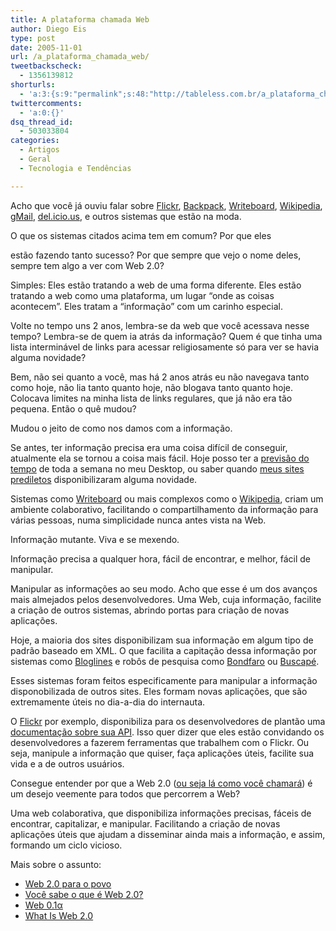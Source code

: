 ```yaml
---
title: A plataforma chamada Web
author: Diego Eis
type: post
date: 2005-11-01
url: /a_plataforma_chamada_web/
tweetbackscheck:
  - 1356139812
shorturls:
  - 'a:3:{s:9:"permalink";s:48:"http://tableless.com.br/a_plataforma_chamada_web";s:7:"tinyurl";s:26:"http://tinyurl.com/3wv67vv";s:4:"isgd";s:19:"http://is.gd/54bpM3";}'
twittercomments:
  - 'a:0:{}'
dsq_thread_id:
  - 503033804
categories:
  - Artigos
  - Geral
  - Tecnologia e Tendências

---
```

Acho que você já ouviu falar sobre [Flickr][1], [Backpack][2], [Writeboard][3], [Wikipedia][4], [gMail][5], [del.icio.us][6], e outros sistemas que estão na moda. 

O que os sistemas citados acima tem em comum? Por que eles
  
estão fazendo tanto sucesso? Por que sempre que vejo o nome deles, sempre tem algo a ver com Web 2.0?
  
Simples: Eles estão tratando a web de uma forma diferente. Eles estão tratando a web como uma plataforma, um lugar &#8220;onde as coisas acontecem&#8221;. Eles tratam a &#8220;informação&#8221; com um carinho especial. 

Volte no tempo uns 2 anos, lembra-se da web que você acessava nesse tempo? Lembra-se de quem ia atrás da informação? Quem é que tinha uma lista interminável de links para acessar religiosamente só para ver se havia alguma novidade?
  
Bem, não sei quanto a você, mas há 2 anos atrás eu não navegava tanto como hoje, não lia tanto quanto hoje, não blogava tanto quanto hoje. Colocava limites na minha lista de links regulares, que já não era tão pequena. Então o quê mudou?
  
Mudou o jeito de como nos damos com a informação. 

Se antes, ter informação precisa era uma coisa difícil de conseguir, atualmente ela se tornou a coisa mais fácil. Hoje posso ter a [previsão do tempo][7] de toda a semana no meu Desktop, ou saber quando [meus sites prediletos][8] disponibilizaram alguma novidade. 

Sistemas como [Writeboard][3] ou mais complexos como o [Wikipedia][4], criam um ambiente colaborativo, facilitando o compartilhamento da informação para várias pessoas, numa simplicidade nunca antes vista na Web.
  
Informação mutante. Viva e se mexendo. 

Informação precisa a qualquer hora, fácil de encontrar, e melhor, fácil de manipular.
  
Manipular as informações ao seu modo. Acho que esse é um dos avanços mais almejados pelos desenvolvedores. Uma Web, cuja informação, facilite a criação de outros sistemas, abrindo portas para criação de novas aplicações.
  
Hoje, a maioria dos sites disponibilizam sua informação em algum tipo de padrão baseado em XML. O que facilita a capitação dessa informação por sistemas como [Bloglines][9] e robôs de pesquisa como [Bondfaro][10] ou [Buscapé][11].
  
Esses sistemas foram feitos especificamente para manipular a informação disponobilizada de outros sites. Eles formam novas aplicações, que são extremamente úteis no dia-a-dia do internauta. 

O [Flickr][12] por exemplo, disponibiliza para os desenvolvedores de plantão uma [documentação sobre sua API][13]. Isso quer dizer que eles estão convidando os desenvolvedores a fazerem ferramentas que trabalhem com o Flickr. Ou seja, manipule a informação que quiser, faça aplicações úteis, facilite sua vida e a de outros usuários. 

Consegue entender por que a Web 2.0 ([ou seja lá como você chamará][14]) é um desejo veemente para todos que percorrem a Web?
  
Uma web colaborativa, que disponibiliza informações precisas, fáceis de encontrar, capitalizar, e manipular. Facilitando a criação de novas aplicações úteis que ajudam a disseminar ainda mais a informação, e assim, formando um ciclo vicioso. 

Mais sobre o assunto: 

  * [Web 2.0 para o povo][15]
  * [Você sabe o que é Web 2.0?][16]
  * [Web 0.1&#945;][14]
  * [What Is Web 2.0][17]

 [1]: http://www.flickr.com/
 [2]: http://www.backpackit.com/
 [3]: http://www.writeboard.com/
 [4]: http://www.wikipedia.org/
 [5]: http://gmail.com/
 [6]: http://del.icio.us/
 [7]: http://www.widgetgallery.com/index.php?search=Weather&show=25
 [8]: http://www.bloglines.com/public/diegoeis
 [9]: http://www.bloglines.com/
 [10]: http://www.bondfaro.com.br/
 [11]: http://www.buscape.com.br/
 [12]: http://www.flickr.com
 [13]: http://www.flickr.com/services/api/
 [14]: http://brunotorres.net/2005/10/14/web-01
 [15]: http://brunotorres.net/2005/10/19/web-20-para-o-povo
 [16]: http://www.carreirasolo.org/archives/voce_sabe_o_que_e_we.html
 [17]: http://www.oreillynet.com/pub/a/oreilly/tim/news/2005/09/30/what-is-web-20.html